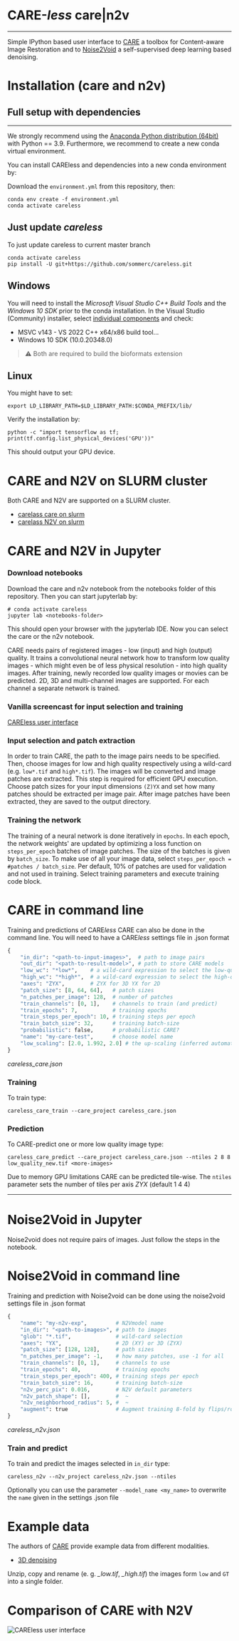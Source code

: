 # CARE-*less* care|n2v
---
Simple IPython based user interface to [CARE](http://csbdeep.bioimagecomputing.com/) a toolbox for Content-aware Image Restoration and to [Noise2Void](https://github.com/juglab/n2v) a self-supervised deep learning based denoising.

# Installation (care and n2v)

## Full setup with dependencies
---
We strongly recommend using the [Anaconda Python distribution (64bit)](https://www.anaconda.com/distribution/) with Python == 3.9. Furthermore, we recommend to create a new conda virtual environment.

You can install CAREless and dependencies into a new conda environment by:

Download the `environment.yml` from this repository, then:

```
conda env create -f environment.yml
conda activate careless
```
## Just update *careless*
To just update careless to current master branch

```
conda activate careless
pip install -U git+https://github.com/sommerc/careless.git
```

## Windows 
You will need to install the *Microsoft Visual Studio C++ Build Tools* and the *Windows 10 SDK* prior to the conda installation. In the Visual Studio (Community) installer, select [individual components](https://seafile.ist.ac.at/f/029e5e1ca96b41f19e44/) and check:

* MSVC v143 - VS 2022 C++ x64/x86 build tool...
* Windows 10 SDK (10.0.20348.0)

> :warning:  Both are required to build the bioformats extension


## Linux 

You might have to set:

`export LD_LIBRARY_PATH=$LD_LIBRARY_PATH:$CONDA_PREFIX/lib/`

Verify the installation by:

`python -c "import tensorflow as tf; print(tf.config.list_physical_devices('GPU'))"`

This should output your GPU device.

# CARE and N2V on SLURM cluster
Both CARE and N2V are supported on a SLURM cluster. 

  - [carelass care on slurm](https://git.ista.ac.at/csommer/care_service)
  - [carelass N2V on slurm](https://git.ista.ac.at/csommer/n2v_service)

# CARE and N2V in Jupyter

### Download notebooks
Download the care and n2v notebook from the notebooks folder of this repository. Then you can start jupyterlab by:

```
# conda activate careless
jupyter lab <notebooks-folder>
```

This should open your browser with the jupyterlab IDE. Now you can select the care or the n2v notebook.

CARE needs pairs of registered images - low (input) and high (output) quality. It trains a convolutional neural network how to transform low quality images - which might even be of less physical resolution - into high quality images. After training, newly recorded low quality images or movies can be predicted. 2D, 3D and multi-channel images are supported. For each channel a separate network is trained.

### Vanilla screencast for input selection and training
[CAREless user interface](vid/bif_care_demo_01.mp4)

### Input selection and patch extraction
In order to train CARE, the path to the image pairs needs to be specified. Then, choose images for low and high quality respectively using a wild-card (e.g. `low*.tif` and `high*.tif`). The images will be converted and image patches are extracted. This step is required for efficient GPU execution. Choose patch sizes for your input dimensions `(Z)YX` and set how many patches should be extracted per image pair. After image patches have been extracted, they are saved to the output directory.

### Training the network
The training of a neural network is done iteratively in `epochs`. In each epoch, the network weights' are updated by optimizing a loss function on `steps_per_epoch` batches of image patches. The size of the batches is given by `batch_size`. To make use of all your image data, select `steps_per_epoch = #patches / batch_size`. Per default, 10% of patches are used for validation and not used in training. Select training parameters and execute training code block.

# CARE in command line

Training and predictions of CARE*less* CARE can also be done in the command line. You will need to have a CARE*less* settings file in .json format

```python
{
    "in_dir": "<path-to-input-images>",  # path to image pairs
    "out_dir": "<path-to-result-model>", # path to store CARE models 
    "low_wc": "*low*",    # a wild-card expression to select the low-quality images from in_dir 
    "high_wc": "*high*",  # a wild-card expression to select the high-quality images from in_dir 
    "axes": "ZYX",        # ZYX for 3D YX for 2D 
    "patch_size": [8, 64, 64],   # patch sizes
    "n_patches_per_image": 128,  # number of patches
    "train_channels": [0, 1],    # channels to train (and predict)
    "train_epochs": 7,           # training epochs
    "train_steps_per_epoch": 10, # training steps per epoch
    "train_batch_size": 32,      # training batch-size
    "probabilistic": false,      # probabilistic CARE?     
    "name": "my-care-test",      # choose model name 
    "low_scaling": [2.0, 1.992, 2.0] # the up-scaling (inferred automatically in training)
}
``` 
*careless_care.json*

### Training
To train type:

`careless_care_train --care_project careless_care.json`

### Prediction
To CARE-predict one or more low quality image type:

`careless_care_predict --care_project careless_care.json --ntiles 2 8 8 low_quality_new.tif <more-images>`

Due to memory GPU limitations CARE can be predicted tile-wise. The `ntiles` parameter sets the number of tiles per axis *ZYX* (default 1 4 4)

---


# Noise2Void in Jupyter

Noise2void does not require pairs of images. Just follow the steps in the notebook.

# Noise2Void in command line

Training and prediction with Noise2void can be done using the noise2void settings file in .json format

```python
{
    "name": "my-n2v-exp",         # N2Vmodel name 
    "in_dir": "<path-to-images>", # path to images
    "glob": "*.tif",              # wild-card selection
    "axes": "YX",                 # 2D (XY) or 3D (ZYX)
    "patch_size": [128, 128],     # path sizes
    "n_patches_per_image": -1,    # how many patches, use -1 for all
    "train_channels": [0, 1],     # channels to use
    "train_epochs": 40,           # training epochs
    "train_steps_per_epoch": 400, # training steps per epoch
    "train_batch_size": 16,       # training batch-size
    "n2v_perc_pix": 0.016,        # N2V default parameters 
    "n2v_patch_shape": [],        #  ~ 
    "n2v_neighborhood_radius": 5, #  ~
    "augment": true               # Augment training 8-fold by flips/rotations
}
```
*careless_n2v.json*

### Train and predict
To train and predict the images selected in `in_dir` type:

`careless_n2v --n2v_project careless_n2v.json --ntiles`

Optionally you can use the parameter `--model_name <my_name>` to overwrite the `name` given in the settings .json file

# Example data
The authors of [CARE](https://github.com/CSBDeep/CSBDeep/tree/master/examples) provide example data from different modalities.

* [3D denoising](http://csbdeep.bioimagecomputing.com/example_data/tribolium.zip)

Unzip, copy and rename (e. g. *_low.tif*, *_high.tif*) the images form `low` and `GT` into a single folder.

# Comparison of CARE with N2V
![CAREless user interface](img/example_result.png "Comparison of CARE with N2V")





